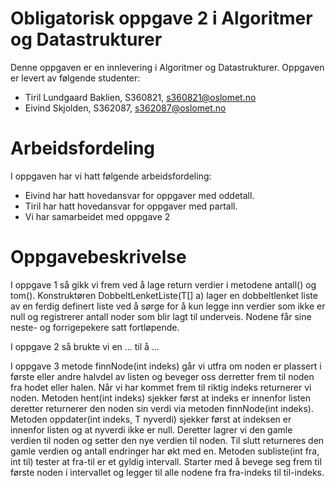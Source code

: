 # Obligatorisk oppgave 2 i Algoritmer og Datastrukturer

Denne oppgaven er en innlevering i Algoritmer og Datastrukturer. 
Oppgaven er levert av følgende studenter:
* Tiril Lundgaard Baklien, S360821, s360821@oslomet.no
* Eivind Skjolden, S362087, s362087@oslomet.no

# Arbeidsfordeling

I oppgaven har vi hatt følgende arbeidsfordeling:
* Eivind har hatt hovedansvar for oppgaver med oddetall. 
* Tiril har hatt hovedansvar for oppgaver med partall.
* Vi har samarbeidet med oppgave 2

# Oppgavebeskrivelse

I oppgave 1 så gikk vi frem ved å lage return verdier i metodene antall() og tom().
Konstruktøren DobbeltLenketListe(T[] a) lager en dobbeltlenket liste av en ferdig 
definert liste ved å sørge for å kun legge inn verdier som ikke er null og
registrerer antall noder som blir lagt til underveis. Nodene får sine neste- og
forrigepekere satt fortløpende.

I oppgave 2 så brukte vi en ... til å ...

I oppgave 3 metode finnNode(int indeks) går vi utfra om noden er plassert i første
eller andre halvdel av listen og beveger oss derretter frem til noden fra hodet
eller halen. Når vi har kommet frem til riktig indeks returnerer vi noden.
Metoden hent(int indeks) sjekker først at indeks er innenfor listen deretter 
returnerer den noden sin verdi via metoden finnNode(int indeks).
Metoden oppdater(int indeks, T nyverdi) sjekker først at indeksen er innenfor listen
og at nyverdi ikke er null. Deretter lagrer vi den gamle verdien til noden og 
setter den nye verdien til noden. Til slutt returneres den gamle verdien og antall 
endringer har økt med en.
Metoden subliste(int fra, int til) tester at fra-til er et gyldig intervall. Starter
med å bevege seg frem til første noden i intervallet og legger til alle nodene fra
fra-indeks til til-indeks.